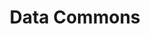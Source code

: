 ---
codehost: https://github.com/datacommonsorg
logohandle: datacommons
sort: datacommons
title: Data Commons
website: https://www.datacommons.org/
---